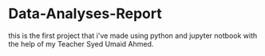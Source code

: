# Data-Analyses-Report
this is the first project that i've made using python and jupyter notbook with the help of my Teacher Syed Umaid Ahmed.
